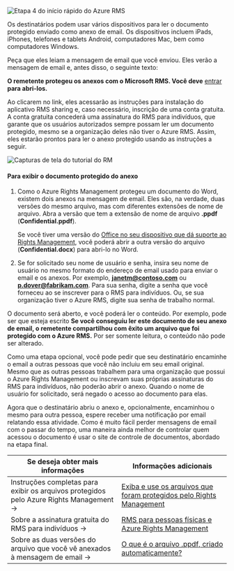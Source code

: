 ![Etapa 4 do início rápido do Azure RMS](../media/AzRMS_QuickStartSteps4.PNG)

Os destinatários podem usar vários dispositivos para ler o documento protegido enviado como anexo de email. Os dispositivos incluem iPads, iPhones, telefones e tablets Android, computadores Mac, bem como computadores Windows.

Peça que eles leiam a mensagem de email que você enviou. Eles verão a mensagem de email e, antes disso, o seguinte texto:

**O remetente protegeu os anexos com o Microsoft RMS. Você deve** [entrar](http://aka.ms/rms)
      **para abri-los.**

Ao clicarem no link, eles acessarão as instruções para instalação do aplicativo RMS sharing e, caso necessário, inscrição de uma conta gratuita. A conta gratuita concederá uma assinatura do RMS para indivíduos, que garante que os usuários autorizados sempre possam ler um documento protegido, mesmo se a organização deles não tiver o Azure RMS. Assim, eles estarão prontos para ler o anexo protegido usando as instruções a seguir.

![Capturas de tela do tutorial do RM](../media/AzRMS_Tutorial_4_Screenshots.png)

#### Para exibir o documento protegido do anexo

1.  Como o Azure Rights Management protegeu um documento do Word, existem dois anexos na mensagem de email. Eles são, na verdade, duas versões do mesmo arquivo, mas com diferentes extensões de nome de arquivo. Abra a versão que tem a extensão de nome de arquivo **.ppdf** (**Confidential.ppdf**).

    Se você tiver uma versão do [Office no seu dispositivo que dá suporte ao Rights Management](https://technet.microsoft.com/library/dn655136.aspx), você poderá abrir a outra versão do arquivo (**Confidential.docx**) para abri-lo no Word.

2.  Se for solicitado seu nome de usuário e senha, insira seu nome de usuário no mesmo formato do endereço de email usado para enviar o email e os anexos. Por exemplo, **janetm@contoso.com** ou **p.dover@fabrikam.com**. Para sua senha, digite a senha que você forneceu ao se inscrever para o RMS para indivíduos. Ou, se sua organização tiver o Azure RMS, digite sua senha de trabalho normal.

O documento será aberto, e você poderá ler o conteúdo. Por exemplo, pode ser que esteja escrito **Se você conseguiu ler este documento de seu anexo de email, o remetente compartilhou com êxito um arquivo que foi protegido com o Azure RMS.** Por ser somente leitura, o conteúdo não pode ser alterado.

Como uma etapa opcional, você pode pedir que seu destinatário encaminhe o email a outras pessoas que você não incluiu em seu email original. Mesmo que as outras pessoas trabalhem para uma organização que possui o Azure Rights Management ou inscrevam suas próprias assinaturas do RMS para indivíduos, não poderão abrir o anexo. Quando o nome de usuário for solicitado, será negado o acesso ao documento para elas.

Agora que o destinatário abriu o anexo e, opcionalmente, encaminhou o mesmo para outra pessoa, espere receber uma notificação por email relatando essa atividade. Como é muito fácil perder mensagens de email com o passar do tempo, uma maneira ainda melhor de controlar quem acessou o documento é usar o site de controle de documentos, abordado na etapa final.

|Se deseja obter mais informações|Informações adicionais|
|--------------------------------|--------------------------|
|Instruções completas para exibir os arquivos protegidos pelo Azure Rights Management   →|[Exiba e use os arquivos que foram protegidos pelo Rights Management](../rms-client/sharing-app-view-use-files.md)|
|Sobre a assinatura gratuita do RMS para indivíduos   →|[RMS para pessoas físicas e Azure Rights Management](../understand-explore/rms-for-individuals.md)|
|Sobre as duas versões do arquivo que você vê anexados à mensagem de email   →|[O que é o arquivo .ppdf, criado automaticamente?](../rms-client/sharing-app-dialog-box.md)|



<!--HONumber=Apr16_HO3-->


